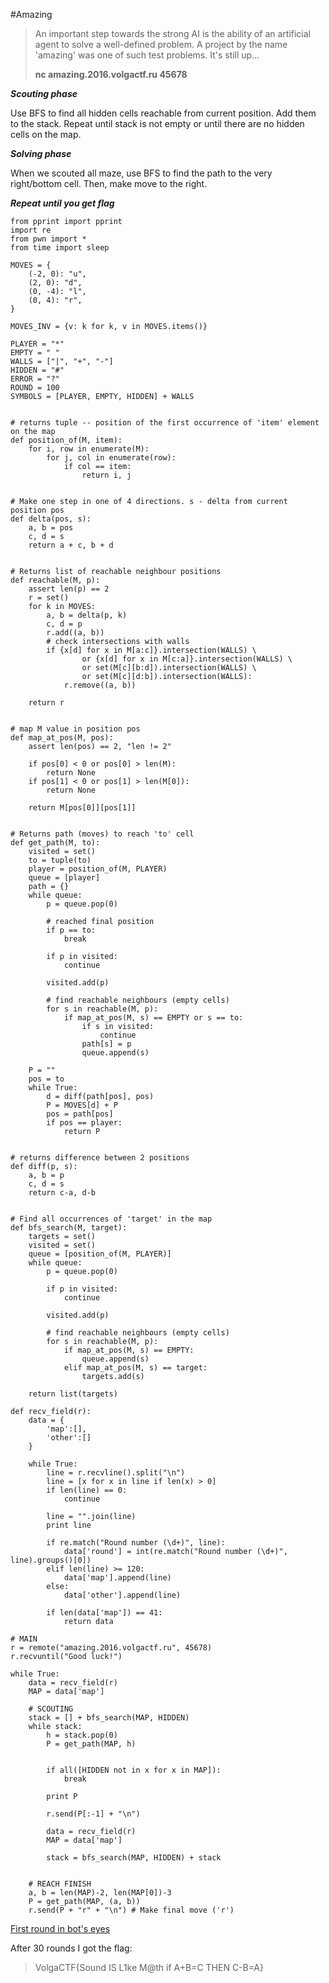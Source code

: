 #Amazing

> An important step towards the strong AI is the ability of an
> artificial agent to solve a well-defined problem. A project by the
> name 'amazing' was one of such test problems. It's still up...
> 
> **nc amazing.2016.volgactf.ru 45678**

***Scouting phase***

Use BFS to find all hidden cells reachable from current position. Add them to the stack. Repeat until stack is not empty or until there are no hidden cells on the map.

***Solving phase***

When we scouted all maze, use BFS to find the path to the very right/bottom cell.
Then, make move to the right.

***Repeat until you get flag***


```
from pprint import pprint
import re
from pwn import *
from time import sleep

MOVES = {
    (-2, 0): "u",
    (2, 0): "d",
    (0, -4): "l",
    (0, 4): "r",
}

MOVES_INV = {v: k for k, v in MOVES.items()}

PLAYER = "*"
EMPTY = " "
WALLS = ["|", "+", "-"]
HIDDEN = "#"
ERROR = "?"
ROUND = 100
SYMBOLS = [PLAYER, EMPTY, HIDDEN] + WALLS


# returns tuple -- position of the first occurrence of 'item' element on the map
def position_of(M, item):
    for i, row in enumerate(M):
        for j, col in enumerate(row):
            if col == item:
                return i, j


# Make one step in one of 4 directions. s - delta from current position pos
def delta(pos, s):
    a, b = pos
    c, d = s
    return a + c, b + d


# Returns list of reachable neighbour positions
def reachable(M, p):
    assert len(p) == 2
    r = set()
    for k in MOVES:
        a, b = delta(p, k)
        c, d = p
        r.add((a, b))
        # check intersections with walls
        if {x[d] for x in M[a:c]}.intersection(WALLS) \
                or {x[d] for x in M[c:a]}.intersection(WALLS) \
                or set(M[c][b:d]).intersection(WALLS) \
                or set(M[c][d:b]).intersection(WALLS):
            r.remove((a, b))

    return r


# map M value in position pos
def map_at_pos(M, pos):
    assert len(pos) == 2, "len != 2"

    if pos[0] < 0 or pos[0] > len(M):
        return None
    if pos[1] < 0 or pos[1] > len(M[0]):
        return None

    return M[pos[0]][pos[1]]


# Returns path (moves) to reach 'to' cell
def get_path(M, to):
    visited = set()
    to = tuple(to)
    player = position_of(M, PLAYER)
    queue = [player]
    path = {}
    while queue:
        p = queue.pop(0)

        # reached final position
        if p == to:
            break

        if p in visited:
            continue

        visited.add(p)

        # find reachable neighbours (empty cells)
        for s in reachable(M, p):
            if map_at_pos(M, s) == EMPTY or s == to:
                if s in visited:
                    continue
                path[s] = p
                queue.append(s)

    P = ""
    pos = to
    while True:
        d = diff(path[pos], pos)
        P = MOVES[d] + P
        pos = path[pos]
        if pos == player:
            return P


# returns difference between 2 positions
def diff(p, s):
    a, b = p
    c, d = s
    return c-a, d-b


# Find all occurrences of 'target' in the map
def bfs_search(M, target):
    targets = set()
    visited = set()
    queue = [position_of(M, PLAYER)]
    while queue:
        p = queue.pop(0)

        if p in visited:
            continue

        visited.add(p)

        # find reachable neighbours (empty cells)
        for s in reachable(M, p):
            if map_at_pos(M, s) == EMPTY:
                queue.append(s)
            elif map_at_pos(M, s) == target:
                targets.add(s)

    return list(targets)

def recv_field(r):
    data = {
        'map':[],
        'other':[]
    }

    while True:
        line = r.recvline().split("\n")
        line = [x for x in line if len(x) > 0]
        if len(line) == 0:
            continue

        line = "".join(line)
        print line

        if re.match("Round number (\d+)", line):
            data['round'] = int(re.match("Round number (\d+)", line).groups()[0])
        elif len(line) >= 120:
            data['map'].append(line)
        else:
            data['other'].append(line)

        if len(data['map']) == 41:
            return data

# MAIN
r = remote("amazing.2016.volgactf.ru", 45678)
r.recvuntil("Good luck!")

while True:
    data = recv_field(r)
    MAP = data['map']

    # SCOUTING
    stack = [] + bfs_search(MAP, HIDDEN)
    while stack:
        h = stack.pop(0)
        P = get_path(MAP, h)


        if all([HIDDEN not in x for x in MAP]):
            break
        
        print P

        r.send(P[:-1] + "\n")
        
        data = recv_field(r)
        MAP = data['map']

        stack = bfs_search(MAP, HIDDEN) + stack


    # REACH FINISH
    a, b = len(MAP)-2, len(MAP[0])-3
    P = get_path(MAP, (a, b))
    r.send(P + "r" + "\n") # Make final move ('r')
```



[First round in bot's eyes](http://pastebin.com/RQmP1EDr)

After 30 rounds I got the flag: 

> VolgaCTF{Sound IS L1ke M@th if A+B=C THEN C-B=A}
